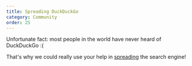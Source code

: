 ```yaml
---
title: Spreading DuckDuckGo
category: Community
order: 25
---
```


<p>
    Unfortunate fact: most people in the world have never heard of DuckDuckGo :(
</p>

<p>
    That's why we could really use your help in
    <a href="https://duckduckgo.com/spread">spreading</a> the search engine!
</p>